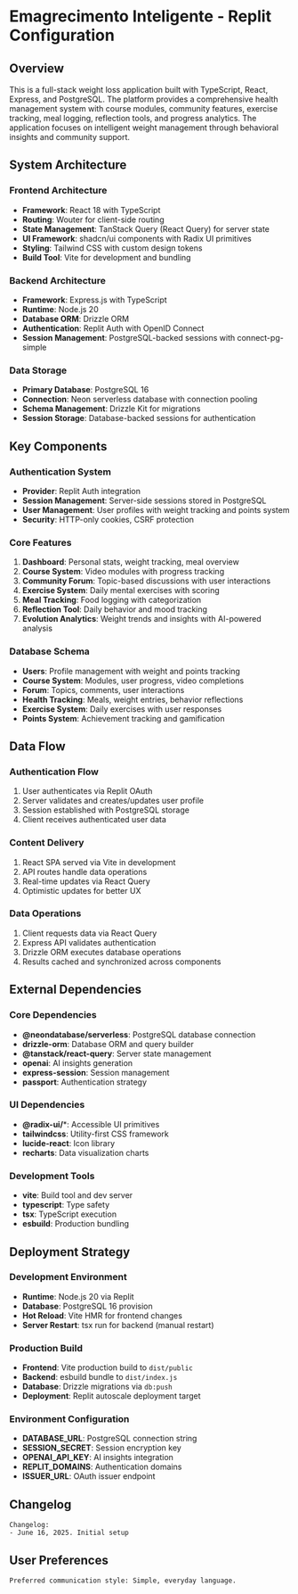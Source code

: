 # Emagrecimento Inteligente - Replit Configuration

## Overview

This is a full-stack weight loss application built with TypeScript, React, Express, and PostgreSQL. The platform provides a comprehensive health management system with course modules, community features, exercise tracking, meal logging, reflection tools, and progress analytics. The application focuses on intelligent weight management through behavioral insights and community support.

## System Architecture

### Frontend Architecture
- **Framework**: React 18 with TypeScript
- **Routing**: Wouter for client-side routing
- **State Management**: TanStack Query (React Query) for server state
- **UI Framework**: shadcn/ui components with Radix UI primitives
- **Styling**: Tailwind CSS with custom design tokens
- **Build Tool**: Vite for development and bundling

### Backend Architecture
- **Framework**: Express.js with TypeScript
- **Runtime**: Node.js 20
- **Database ORM**: Drizzle ORM
- **Authentication**: Replit Auth with OpenID Connect
- **Session Management**: PostgreSQL-backed sessions with connect-pg-simple

### Data Storage
- **Primary Database**: PostgreSQL 16
- **Connection**: Neon serverless database with connection pooling
- **Schema Management**: Drizzle Kit for migrations
- **Session Storage**: Database-backed sessions for authentication

## Key Components

### Authentication System
- **Provider**: Replit Auth integration
- **Session Management**: Server-side sessions stored in PostgreSQL
- **User Management**: User profiles with weight tracking and points system
- **Security**: HTTP-only cookies, CSRF protection

### Core Features
1. **Dashboard**: Personal stats, weight tracking, meal overview
2. **Course System**: Video modules with progress tracking
3. **Community Forum**: Topic-based discussions with user interactions
4. **Exercise System**: Daily mental exercises with scoring
5. **Meal Tracking**: Food logging with categorization
6. **Reflection Tool**: Daily behavior and mood tracking
7. **Evolution Analytics**: Weight trends and insights with AI-powered analysis

### Database Schema
- **Users**: Profile management with weight and points tracking
- **Course System**: Modules, user progress, video completions
- **Forum**: Topics, comments, user interactions
- **Health Tracking**: Meals, weight entries, behavior reflections
- **Exercise System**: Daily exercises with user responses
- **Points System**: Achievement tracking and gamification

## Data Flow

### Authentication Flow
1. User authenticates via Replit OAuth
2. Server validates and creates/updates user profile
3. Session established with PostgreSQL storage
4. Client receives authenticated user data

### Content Delivery
1. React SPA served via Vite in development
2. API routes handle data operations
3. Real-time updates via React Query
4. Optimistic updates for better UX

### Data Operations
1. Client requests data via React Query
2. Express API validates authentication
3. Drizzle ORM executes database operations
4. Results cached and synchronized across components

## External Dependencies

### Core Dependencies
- **@neondatabase/serverless**: PostgreSQL database connection
- **drizzle-orm**: Database ORM and query builder
- **@tanstack/react-query**: Server state management
- **openai**: AI insights generation
- **express-session**: Session management
- **passport**: Authentication strategy

### UI Dependencies
- **@radix-ui/***: Accessible UI primitives
- **tailwindcss**: Utility-first CSS framework
- **lucide-react**: Icon library
- **recharts**: Data visualization charts

### Development Tools
- **vite**: Build tool and dev server
- **typescript**: Type safety
- **tsx**: TypeScript execution
- **esbuild**: Production bundling

## Deployment Strategy

### Development Environment
- **Runtime**: Node.js 20 via Replit
- **Database**: PostgreSQL 16 provision
- **Hot Reload**: Vite HMR for frontend changes
- **Server Restart**: tsx run for backend (manual restart)

### Production Build
- **Frontend**: Vite production build to `dist/public`
- **Backend**: esbuild bundle to `dist/index.js`
- **Database**: Drizzle migrations via `db:push`
- **Deployment**: Replit autoscale deployment target

### Environment Configuration
- **DATABASE_URL**: PostgreSQL connection string
- **SESSION_SECRET**: Session encryption key
- **OPENAI_API_KEY**: AI insights integration
- **REPLIT_DOMAINS**: Authentication domains
- **ISSUER_URL**: OAuth issuer endpoint

## Changelog

```
Changelog:
- June 16, 2025. Initial setup
```

## User Preferences

```
Preferred communication style: Simple, everyday language.
```